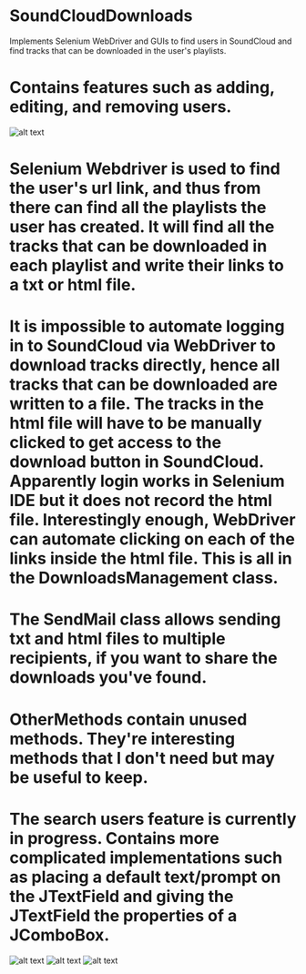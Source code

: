 # SoundCloudDownloads
Implements Selenium WebDriver and GUIs to find users in SoundCloud and find tracks that can be downloaded in the user's playlists.
# Contains features such as adding, editing, and removing users.
![alt text](https://github.com/dwq9172/SoundCloudDownloads/blob/master/AddUsers.JPG)
# Selenium Webdriver is used to find the user's url link, and thus from there can find all the playlists the user has created. It will find all the tracks that can be downloaded in each playlist and write their links to a txt or html file. 
# It is impossible to automate logging in to SoundCloud via WebDriver to download tracks directly, hence all tracks that can be downloaded are written to a file. The tracks in the html file will have to be manually clicked to get access to the download button in SoundCloud. Apparently login works in Selenium IDE but it does not record the html file. Interestingly enough, WebDriver can automate clicking on each of the links inside the html file. This is all in the DownloadsManagement class.
# The SendMail class allows sending txt and html files to multiple recipients, if you want to share the downloads you've found.
# OtherMethods contain unused methods. They're interesting methods that I don't need but may be useful to keep.
# The search users feature is currently in progress. Contains more complicated implementations such as placing a default text/prompt on the JTextField and giving the JTextField the properties of a JComboBox. 
![alt text](https://github.com/dwq9172/SoundCloudDownloads/blob/master/Default.JPG)
![alt text](https://github.com/dwq9172/SoundCloudDownloads/blob/master/SearchEngine.JPG)
![alt text](https://github.com/dwq9172/SoundCloudDownloads/blob/master/Selections.JPG)
